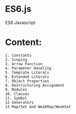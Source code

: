 # ES6.js
ES6 Javascript

# Content:
    1. Constants
    2. Scoping
    3. Arrow Function
    4. Parameter Handling
    5. Template Literals
    6. Extended Literals
    7. Object Properties
    8. Destructuring Assignment
    9. Modules
    10. Classes
    11. Symbol
    12 Generators
    13 Map/Set And WeakMap/WeakSet

